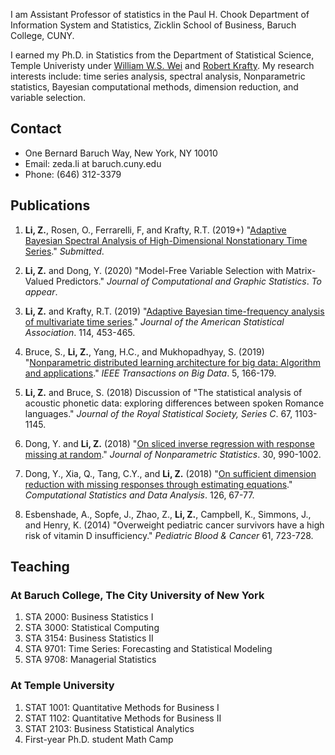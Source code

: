 
I am Assistant Professor of statistics in the Paul H. Chook Department of Information System and Statistics, Zicklin School of Business, Baruch College, CUNY. 

I earned my Ph.D. in Statistics from the Department of Statistical Science, Temple Univeristy under [William W.S. Wei](https://astro.temple.edu/~wwei/) and [Robert Krafty](https://www.publichealth.pitt.edu/home/directory/robert-krafty). My research interests include: time series analysis, spectral analysis, Nonparametric statistics, Bayesian computational methods, dimension reduction, and variable selection.

## Contact

- One Bernard Baruch Way, New York, NY 10010
- Email: zeda.li at baruch.cuny.edu
- Phone: (646) 312-3379

## Publications
1. **Li, Z.**, Rosen, O., Ferrarelli, F, and Krafty, R.T. (2019+) "[Adaptive Bayesian Spectral Analysis of High-Dimensional Nonstationary Time Series](https://arxiv.org/abs/1910.12126)." _Submitted_. 

2. **Li, Z.** and Dong, Y. (2020) "Model-Free Variable Selection with Matrix-Valued Predictors." _Journal of Computational and Graphic Statistics_. _To appear_. 

3. **Li, Z.** and Krafty, R.T. (2019) "[Adaptive Bayesian time-frequency analysis of multivariate time series](https://amstat.tandfonline.com/doi/abs/10.1080/01621459.2017.1415908)." _Journal of the American Statistical Association_. 114, 453-465.

4. Bruce, S., **Li, Z.**, Yang, H.C., and Mukhopadhyay, S. (2019) "[Nonparametric distributed learning architecture for big data: Algorithm and applications](https://ieeexplore.ieee.org/document/8303780)." _IEEE Transactions on Big Data_. 5, 166-179.

5. **Li, Z.** and Bruce, S. (2018) Discussion of "The statistical analysis of acoustic phonetic data: exploring differences between spoken Romance languages." _Journal of the Royal Statistical Society, Series C_. 67, 1103-1145.

6. Dong, Y. and **Li, Z.** (2018) "[On sliced inverse regression with response missing at random](https://www.tandfonline.com/doi/abs/10.1080/10485252.2018.1508677)." _Journal of Nonparametric Statistics_. 30, 990-1002.

7. Dong, Y., Xia, Q., Tang, C.Y., and **Li, Z.** (2018) "[On sufficient dimension reduction with missing responses through estimating equations](https://www.sciencedirect.com/science/article/pii/S0167947318300951)." _Computational Statistics and Data Analysis_. 126, 67-77.

8. Esbenshade, A., Sopfe, J., Zhao, Z., **Li, Z.**, Campbell, K., Simmons, J., and Henry, K. (2014) "Overweight pediatric cancer survivors have a high risk of vitamin D insufficiency." _Pediatric Blood & Cancer_ 61, 723-728.


## Teaching

### At Baruch College, The City University of New York
1. STA 2000: Business Statistics I
2. STA 3000: Statistical Computing
3. STA 3154: Business Statistics II
4. STA 9701: Time Series: Forecasting and Statistical Modeling
5. STA 9708: Managerial Statistics

### At Temple University
1. STAT 1001: Quantitative Methods for Business I
2. STAT 1102: Quantitative Methods for Business II
3. STAT 2103: Business Statistical Analytics
4. First-year Ph.D. student Math Camp

